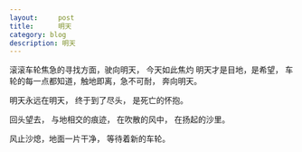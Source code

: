 ```yaml
---
layout:     post
title:      明天
category: blog
description: 明天
---
```


滚滚车轮焦急的寻找方面，驶向明天， 
今天如此焦灼
明天才是目地，是希望， 
车轮的每一点都知道，触地即离，急不可耐， 
奔向明天。

明天永远在明天， 
终于到了尽头， 
是死亡的怀抱。

回头望去， 
与地相交的痕迹， 
在吹散的风中， 
在扬起的沙里。

风止沙熄，地面一片干净， 
等待着新的车轮。

